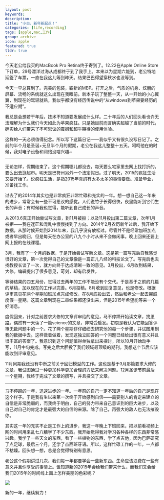 ```yaml
---
layout: post
keywords: 
description: 
title: "小白，新年新起点！"
categories: [life,recording]
tags: [apple,mac,工作]
group: archive
icon: apple
featured: true
tldr: true
---
```


今天老公给我买的MacBook Pro Retina终于寄到了。12.22在Apple Online Store下订单，29号漂洋过海从成都终于到了我手上。本来以为星期六能到，老公特地延签了车票，一直在我这儿等到昨天。结果巴巴得望穿秋水也没等到。 

今天一早总算到了。完美的包装，崭新的MBP。打开之后，气质的机身、炫丽的屏幕、流畅的系统就这么出现在我眼前。新本子玩了整整一天，从一开始的小心翼翼，到现在的驾轻就熟，我似乎都没有经历传说中的“从windows到苹果要经历的不适应期”。 

我总是会想若干年后，技术不知道要发展成什么样。二十年后的人们回头看也许无法理解为什么我们今天如此为苹果疯狂。只是她目前而言确实超越了当前的时代，确实给人们带来了不可思议的震撼和超乎期待的使用体验。 

这样的一天必须值得纪念。所以写下这篇日记——我似乎又有很久没写日记了。之前的半个月是圣诞+元旦半个月的假期，老公在我这儿整整十五天。呵呵他在的时候，我对电子设备和网络没啥兴趣~ 

---

无论怎样，假期结束了。这个假期哪儿都没去，每天要么宅家里去网上找打折的，要么出去逛超市。明天是巴符州另外一个法定假日。过了明天，2015的疯狂生活又要开始了。说疯狂生活，是指2015年真的有太多太多的事情要做。准备毕业，准备找工作。 

过去了的2014年其实也是非常疯狂非常忙碌和充实的一年。想一想自己这一年来的进步，常常会有一些不可思议的感觉。人们说竹子长得很快，夜里能听到它们生长的声音；有时候我也觉得，能听到自己成长的声音。 

从2013.6真正开始尝试写文章，到11月被拒；以及11月投出第二篇文章，次年1月被拒——我在迷茫和混乱中慢慢找到了方向。2014年2月农历新年过后，我开始下数据。从那时候开始到2014年末，我几乎没有放松过。尽管并不是经常加班加点或者早出晚归，但是每天在办公室的八九个小时从来不会做闲事。晚上回来还要上网上报的在线课程。 

3月，我有了一个月的数据，于是开始尝试写新文章。这是第一篇写完后自我感觉很好的文章，第一次觉得自己的文章像是一篇正儿八经的科技论文了。写完后也去找教授长谈了一次，就方向终于达成清晰一致的意见。3月投出，6月收到结果，大修。编辑提出了很多意见，苛刻，却有启发性。 

等待结果的四五月份，觉得过去两年的工作不能没有个交代。于是基于之前的几篇的草稿，加以现在的工作以完善。6月投稿，8月收到回复意见，也是修改。根据评审意见花两个星期加班加点完成修改，在8月底投出去，然后和老公一起去挪威度假一星期。这篇文章到现在二审结果都还没出来，但是2015年希望能等来一个好消息。 

度假回来，针对之前要求大修的文章评审给的意见，马不停蹄开始读文章，找思路。偶然有一天读了一篇science的文章，非常受启发。初衷是我认为它能回答评审无数问题中的一个。花了两个星期仔仔细细去研究他的每一个步骤，并试图用到我的数据中去。这样做着做着，发现这独立回答的一个问题已经给出很有意义并且很丰富的答案了。我意识到这个问题值得单独拿出来探讨，所以10月开始动手写，11月中旬完成。写完之后大胆投了我们领域最顶级的期刊。我想这个节后应该能收到评审意见。 

11月同期我还没有中断之前关于回归模型的工作。这也是基于3月那篇要求大修的文章，我试图通过一种更加科学更加合理的方法来解决问题。12月圣诞节前最后一个星期，我终于完成了文章的撰写，并且投交了文章。 

---

马不停蹄的一年，迅速进步的一年。一年前的自己一定不知道一年后的自己是现在这个样子。于是我有生以来第一次终于开始感到自信——需要别人的肯定来建立的自信是非常脆弱的，而我终于明白，自己的努力带来自己意识到的巨大进步，以及自己对自己的肯定才是最强大的自信的来源。除了自己，再强大的敌人也无法摧毁你。 

其实这一年的充实不止是工作上的进步，我这一年晚上下班回来，把以前看视频上网的时间用来乱七八糟学了不少东西。我开始觉得我对学习各种各样的东西非常感兴趣。我学了一些天文的东西，看了一些植物的东西，学了点吉他，因为巴萨研究了点足球，最后三个月，还学了点西班牙语。所以，这样忙碌工作的一年，一点都不枯燥。回头想一想，总是会觉得特别有意思。 

老公这个假期讲过几次，我们每一年都要学会一些新东西。生命应该浪费在一些有意义并且你享受的事情上。谁知道新的2015年会给我们带来什么，而我们又会给我们2015年的时间线上画上怎样美丽的色彩呢？ 

<img src="//space/image/post/141229-painting.jpg" />

新的一年，继续努力！